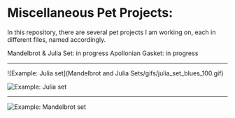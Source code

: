 # Miscellaneous Pet Projects:



In this repository, there are several pet projects I am working on, each in different files, named accordingly.

Mandelbrot & Julia Set: in progress
Apollonian Gasket: in progress

---



![Example: Julia set](Mandelbrot and Julia Sets/gifs/julia_set_blues_100.gif)


![Example: Julia set](MandelbrotandJuliaSets/images/mandelbrot_set_2.png)

---

![Example: Mandelbrot set](mandelbrot_set_rdbu_100.gif)

